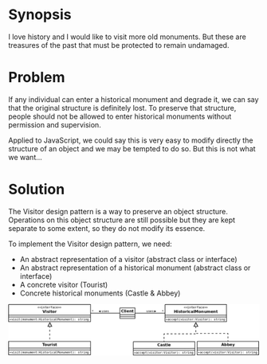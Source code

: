 # Synopsis

I love history and I would like to visit more old monuments. But these are treasures of the past that must be protected to remain undamaged.

# Problem

If any individual can enter a historical monument and degrade it, we can say that the original structure is definitely lost. To preserve that structure, people should not be allowed to enter historical monuments without permission and supervision.

Applied to JavaScript, we could say this is very easy to modify directly the structure of an object and we may be tempted to do so. But this is not what we want...

# Solution

The Visitor design pattern is a way to preserve an object structure. Operations on this object structure are still possible but they are kept separate to some extent, so they do not modify its essence.

To implement the Visitor design pattern, we need:

  * An abstract representation of a visitor (abstract class or interface)
  * An abstract representation of a historical monument (abstract class or interface)
  * A concrete visitor (Tourist)
  * Concrete historical monuments (Castle & Abbey)

![Visitor (classic)](Visitor.png)
